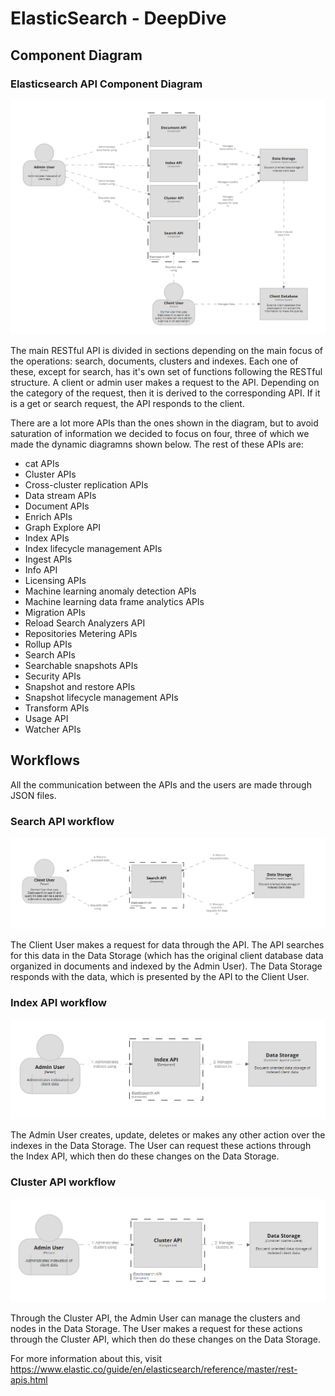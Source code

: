 # ElasticSearch - DeepDive

## Component Diagram

### Elasticsearch API Component Diagram

![Elasticsearch API Component Diagram](./assets/ComponentDiagram.PNG)

The main RESTful API is divided in sections depending on the main focus of the operations: search, documents, clusters and indexes. Each one of these, except for search, has it's own set of functions following the RESTful structure. A client or admin user makes a request to the API. Depending on the category of the request, then it is derived to the corresponding API. If it is a get or search request, the API responds to the client.

There are a lot more APIs than the ones shown in the diagram, but to avoid saturation of information we decided to focus on four, three of which we made the dynamic diagramns shown below. The rest of these APIs are:

+ cat APIs
+ Cluster APIs
+ Cross-cluster replication APIs
+ Data stream APIs
+ Document APIs
+ Enrich APIs
+ Graph Explore API
+ Index APIs
+ Index lifecycle management APIs
+ Ingest APIs
+ Info API
+ Licensing APIs
+ Machine learning anomaly detection APIs
+ Machine learning data frame analytics APIs
+ Migration APIs
+ Reload Search Analyzers API
+ Repositories Metering APIs
+ Rollup APIs
+ Search APIs
+ Searchable snapshots APIs
+ Security APIs
+ Snapshot and restore APIs
+ Snapshot lifecycle management APIs
+ Transform APIs
+ Usage API
+ Watcher APIs


## Workflows

All the communication between the APIs and the users are made through JSON files.

### Search API workflow

![Search API workflow](./assets/SearchWorkflow.PNG)

The Client User makes a request for data through the API. The API searches for this data in the Data Storage (which has the original client database data organized in documents and indexed by the Admin User). The Data Storage responds with the data, which is presented by the API to the Client User.

### Index API workflow

![Index API workflow](./assets/IndexWorkflow.PNG)

The Admin User creates, update, deletes or makes any other action over the indexes in the Data Storage. The User can request these actions through the Index API, which then do these changes on the Data Storage.

### Cluster API workflow

![Cluster API workflow](./assets/ClusterWorkflow.PNG)

Through the Cluster API, the Admin User can manage the clusters and nodes in the Data Storage. The User makes a request for these actions through the Cluster API, which then do these changes on the Data Storage.

For more information about this, visit https://www.elastic.co/guide/en/elasticsearch/reference/master/rest-apis.html
